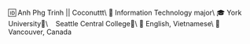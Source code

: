 <!--
**phganh/phganh** is a ✨ _special_ ✨ repository because its `README.md` (this file) appears on your GitHub profile.--!>

🆔 Anh Phg Trinh || Coconuttt\
🧠 Information Technology major\
🎓 York University🍁\
   Seattle Central College🗽\
💬 English, Vietnamese\
🚀 Vancouver, Canada
